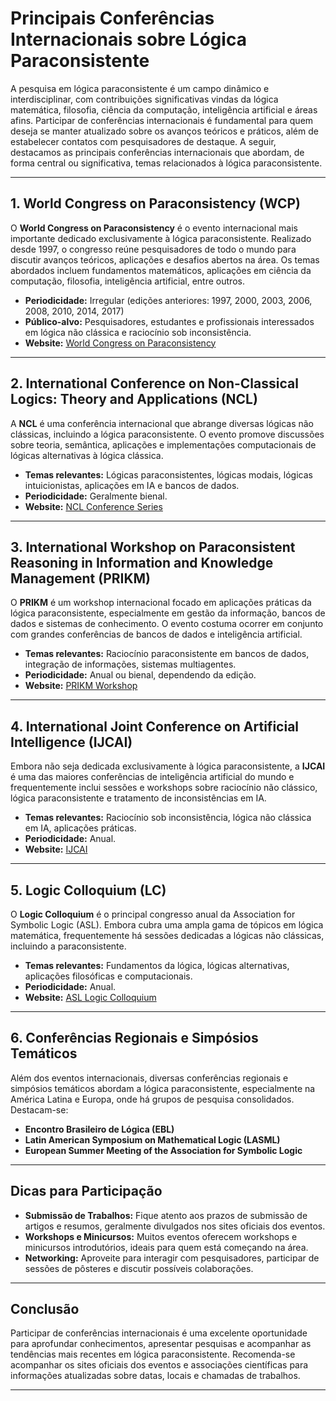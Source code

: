 
# Principais Conferências Internacionais sobre Lógica Paraconsistente

A pesquisa em lógica paraconsistente é um campo dinâmico e interdisciplinar, com contribuições significativas vindas da lógica matemática, filosofia, ciência da computação, inteligência artificial e áreas afins. Participar de conferências internacionais é fundamental para quem deseja se manter atualizado sobre os avanços teóricos e práticos, além de estabelecer contatos com pesquisadores de destaque. A seguir, destacamos as principais conferências internacionais que abordam, de forma central ou significativa, temas relacionados à lógica paraconsistente.

---

## 1. **World Congress on Paraconsistency (WCP)**

O **World Congress on Paraconsistency** é o evento internacional mais importante dedicado exclusivamente à lógica paraconsistente. Realizado desde 1997, o congresso reúne pesquisadores de todo o mundo para discutir avanços teóricos, aplicações e desafios abertos na área. Os temas abordados incluem fundamentos matemáticos, aplicações em ciência da computação, filosofia, inteligência artificial, entre outros.

- **Periodicidade:** Irregular (edições anteriores: 1997, 2000, 2003, 2006, 2008, 2010, 2014, 2017)
- **Público-alvo:** Pesquisadores, estudantes e profissionais interessados em lógica não clássica e raciocínio sob inconsistência.
- **Website:** [World Congress on Paraconsistency](https://www.paraconsistency.org/)

---

## 2. **International Conference on Non-Classical Logics: Theory and Applications (NCL)**

A **NCL** é uma conferência internacional que abrange diversas lógicas não clássicas, incluindo a lógica paraconsistente. O evento promove discussões sobre teoria, semântica, aplicações e implementações computacionais de lógicas alternativas à lógica clássica.

- **Temas relevantes:** Lógicas paraconsistentes, lógicas modais, lógicas intuicionistas, aplicações em IA e bancos de dados.
- **Periodicidade:** Geralmente bienal.
- **Website:** [NCL Conference Series](https://nclogics.org/)

---

## 3. **International Workshop on Paraconsistent Reasoning in Information and Knowledge Management (PRIKM)**

O **PRIKM** é um workshop internacional focado em aplicações práticas da lógica paraconsistente, especialmente em gestão da informação, bancos de dados e sistemas de conhecimento. O evento costuma ocorrer em conjunto com grandes conferências de bancos de dados e inteligência artificial.

- **Temas relevantes:** Raciocínio paraconsistente em bancos de dados, integração de informações, sistemas multiagentes.
- **Periodicidade:** Anual ou bienal, dependendo da edição.
- **Website:** [PRIKM Workshop](http://www.prikm.org/)

---

## 4. **International Joint Conference on Artificial Intelligence (IJCAI)**

Embora não seja dedicada exclusivamente à lógica paraconsistente, a **IJCAI** é uma das maiores conferências de inteligência artificial do mundo e frequentemente inclui sessões e workshops sobre raciocínio não clássico, lógica paraconsistente e tratamento de inconsistências em IA.

- **Temas relevantes:** Raciocínio sob inconsistência, lógica não clássica em IA, aplicações práticas.
- **Periodicidade:** Anual.
- **Website:** [IJCAI](https://www.ijcai.org/)

---

## 5. **Logic Colloquium (LC)**

O **Logic Colloquium** é o principal congresso anual da Association for Symbolic Logic (ASL). Embora cubra uma ampla gama de tópicos em lógica matemática, frequentemente há sessões dedicadas a lógicas não clássicas, incluindo a paraconsistente.

- **Temas relevantes:** Fundamentos da lógica, lógicas alternativas, aplicações filosóficas e computacionais.
- **Periodicidade:** Anual.
- **Website:** [ASL Logic Colloquium](https://aslonline.org/meetings/logic-colloquium/)

---

## 6. **Conferências Regionais e Simpósios Temáticos**

Além dos eventos internacionais, diversas conferências regionais e simpósios temáticos abordam a lógica paraconsistente, especialmente na América Latina e Europa, onde há grupos de pesquisa consolidados. Destacam-se:

- **Encontro Brasileiro de Lógica (EBL)**
- **Latin American Symposium on Mathematical Logic (LASML)**
- **European Summer Meeting of the Association for Symbolic Logic**

---

## **Dicas para Participação**

- **Submissão de Trabalhos:** Fique atento aos prazos de submissão de artigos e resumos, geralmente divulgados nos sites oficiais dos eventos.
- **Workshops e Minicursos:** Muitos eventos oferecem workshops e minicursos introdutórios, ideais para quem está começando na área.
- **Networking:** Aproveite para interagir com pesquisadores, participar de sessões de pôsteres e discutir possíveis colaborações.

---

## **Conclusão**

Participar de conferências internacionais é uma excelente oportunidade para aprofundar conhecimentos, apresentar pesquisas e acompanhar as tendências mais recentes em lógica paraconsistente. Recomenda-se acompanhar os sites oficiais dos eventos e associações científicas para informações atualizadas sobre datas, locais e chamadas de trabalhos.

---
```